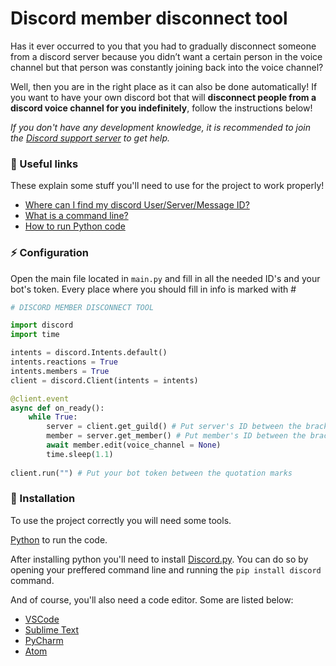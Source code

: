 # Discord member disconnect tool

Has it ever occurred to you that you had to gradually disconnect someone from a discord server because you didn’t want a certain person in the voice channel but that person was constantly joining back into the voice channel? 

Well, then you are in the right place as it can also be done automatically! If you want to have your own discord bot that will **disconnect people from a discord voice channel for you indefinitely**, follow the instructions below!

*If you don't have any development knowledge, it is recommended to join the [Discord support server](https://discord.gg/wU3P5PpEbd) to get help.*

### 📎 Useful links

These explain some stuff you'll need to use for the project to work properly!

- [Where can I find my discord User/Server/Message ID?](https://support.discord.com/hc/en-us/articles/206346498-Where-can-I-find-my-User-Server-Message-ID-)
- [What is a command line?](https://developer.mozilla.org/en-US/docs/Learn/Tools_and_testing/Understanding_client-side_tools/Command_line)
- [How to run Python code](https://www.knowledgehut.com/blog/programming/run-python-scripts#:~:text=The%20most%20basic%20and%20the,the%20keyboard%20and%20that's%20it.)

### ⚡ Configuration
Open the main file located in ```main.py``` and fill in all the needed ID's and your bot's token. Every place where you should fill in info is marked with #
```py
# DISCORD MEMBER DISCONNECT TOOL

import discord
import time

intents = discord.Intents.default()
intents.reactions = True
intents.members = True
client = discord.Client(intents = intents)

@client.event
async def on_ready():
    while True:
        server = client.get_guild() # Put server's ID between the brackets
        member = server.get_member() # Put member's ID between the brackets
        await member.edit(voice_channel = None)
        time.sleep(1.1)
        
client.run("") # Put your bot token between the quotation marks
```

### 📑 Installation
To use the project correctly you will need some tools.

[Python](https://www.python.org/downloads/) to run the code.

After installing python you'll need to install [Discord.py](https://github.com/Rapptz/discord.py). You can do so by opening your preffered command line and running the ```pip install discord``` command.

And of course, you'll also need a code editor. Some are listed below:
- [VSCode](https://code.visualstudio.com/)
- [Sublime Text](https://www.sublimetext.com/)
- [PyCharm](https://www.jetbrains.com/pycharm/)
- [Atom](https://atom.io/)


